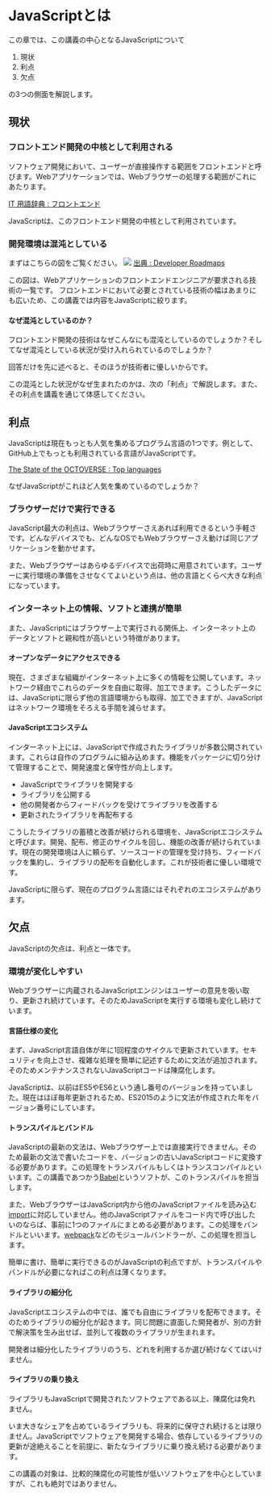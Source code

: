 # JavaScriptとは

この章では、この講義の中心となるJavaScriptについて

1.  現状
2.  利点
3.  欠点

の3つの側面を解説します。

## 現状

### フロントエンド開発の中核として利用される

ソフトウェア開発において、ユーザーが直接操作する範囲をフロントエンドと呼びます。Webアプリケーションでは、Webブラウザーの処理する範囲がこれにあたります。

[IT 用語辞典 : フロントエンド](http://e-words.jp/w/%E3%83%95%E3%83%AD%E3%83%B3%E3%83%88%E3%82%A8%E3%83%B3%E3%83%89.html)

JavaScriptは、このフロントエンド開発の中核として利用されています。

### 開発環境は混沌としている

まずはこちらの図をご覧ください。
![](https://roadmap.sh/roadmaps/frontend.png)
[出典 : Developer Roadmaps](https://roadmap.sh/frontend)

この図は、Webアプリケーションのフロントエンドエンジニアが要求される技術の一覧です。
フロントエンドにおいて必要とされている技術の幅はあまりにも広いため、この講義では内容をJavaScriptに絞ります。

#### なぜ混沌としているのか？

フロントエンド開発の技術はなぜこんなにも混沌としているのでしょうか？そしてなぜ混沌としている状況が受け入れられているのでしょうか？

回答だけを先に述べると、そのほうが技術者に優しいからです。

この混沌とした状況がなぜ生まれたのかは、次の「利点」で解説します。また、その利点を講義を通じて体感してください。

## 利点

JavaScriptは現在もっとも人気を集めるプログラム言語の1つです。例として、GitHub上でもっとも利用されている言語がJavaScriptです。

[The State of the OCTOVERSE : Top languages](https://octoverse.github.com/#top-languages)

なぜJavaScriptがこれほど人気を集めているのでしょうか？

### ブラウザーだけで実行できる

JavaScript最大の利点は、Webブラウザーさえあれば利用できるという手軽さです。どんなデバイスでも、どんなOSでもWebブラウザーさえ動けば同じアプリケーションを動かせます。

また、Webブラウザーはあらゆるデバイスで出荷時に用意されています。ユーザーに実行環境の準備をさせなくてよいという点は、他の言語とくらべ大きな利点になっています。

### インターネット上の情報、ソフトと連携が簡単

また、JavaScriptにはブラウザー上で実行される関係上、インターネット上のデータとソフトと親和性が高いという特徴があります。

#### オープンなデータにアクセスできる

現在、さまざまな組織がインターネット上に多くの情報を公開しています。ネットワーク経由でこれらのデータを自由に取得、加工できます。こうしたデータには、JavaScriptに限らず他の言語環境からも取得、加工できますが、JavaScriptはネットワーク環境をそろえる手間を減らせます。

#### JavaScriptエコシステム

インターネット上には、JavaScriptで作成されたライブラリが多数公開されています。これらは自作のプログラムに組み込めます。機能をパッケージに切り分けて管理することで、開発速度と保守性が向上します。

-   JavaScriptでライブラリを開発する
-   ライブラリを公開する
-   他の開発者からフィードバックを受けてライブラリを改善する
-   更新されたライブラリを再配布する

こうしたライブラリの蓄積と改善が続けられる環境を、JavaScriptエコシステムと呼びます。開発、配布、修正のサイクルを回し、機能の改善が続けられています。現在の開発環境は人に頼らず、ソースコードの管理を受け持ち、フィードバックを集約し、ライブラリの配布を自動化します。これが技術者に優しい環境です。

JavaScriptに限らず、現在のプログラム言語にはそれぞれのエコシステムがあります。

## 欠点

JavaScriptの欠点は、利点と一体です。

### 環境が変化しやすい

Webブラウザーに内蔵されるJavaScriptエンジンはユーザーの意見を吸い取り、更新され続けています。そのためJavaScriptを実行する環境も変化し続けています。

#### 言語仕様の変化

まず、JavaScript言語自体が年に1回程度のサイクルで更新されています。セキュリティを向上させ、複雑な処理を簡単に記述するために文法が追加されます。そのためメンテナンスされないJavaScriptコードは陳腐化します。

JavaScriptは、以前はES5やES6という通し番号のバージョンを持っていました。現在はほぼ毎年更新されるため、ES2015のように文法が作成された年をバージョン番号にしています。

#### トランスパイルとバンドル

JavaScriptの最新の文法は、Webブラウザー上では直接実行できません。そのため最新の文法で書いたコードを、バージョンの古いJavaScriptコードに変換する必要があります。この処理をトランスパイルもしくはトランスコンパイルといいます。この講義であつかう[Babel](https://babeljs.io/)というソフトが、このトランスパイルを担当します。

また、WebブラウザーはJavaScript内から他のJavaScriptファイルを読み込む[import](https://developer.mozilla.org/ja/docs/Web/JavaScript/Reference/Statements/import)に対応していません。他のJavaScriptファイルをコード内で呼び出したいのならば、事前に1つのファイルにまとめる必要があります。この処理をバンドルといいます。[webpack](https://webpack.js.org/)などのモジュールバンドラーが、この処理を担当します。

簡単に書け、簡単に実行できるのがJavaScriptの利点ですが、トランスパイルやバンドルが必要になればこの利点は薄くなります。

#### ライブラリの細分化

JavaScriptエコシステムの中では、誰でも自由にライブラリを配布できます。そのためライブラリの細分化が起きます。同じ問題に直面した開発者が、別の方針で解決策を生み出せば、並列して複数のライブラリが生まれます。

開発者は細分化したライブラリのうち、どれを利用するか選び続けなくてはいけません。

#### ライブラリの乗り換え

ライブラリもJavaScriptで開発されたソフトウェアである以上、陳腐化は免れません。

いま大きなシェアを占めているライブラリも、将来的に保守され続けるとは限りません。JavaScriptでソフトウェアを開発する場合、依存しているライブラリの更新が途絶えることを前提に、新たなライブラリに乗り換え続ける必要があります。

この講義の対象は、比較的陳腐化の可能性が低いソフトウェアを中心としていますが、これも絶対ではありません。
